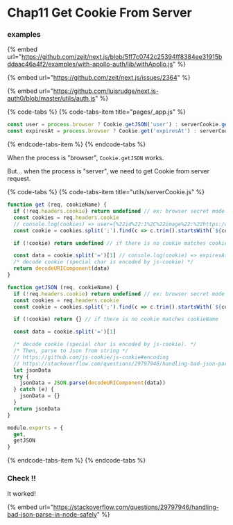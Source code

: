 # Chap11 Get Cookie From Server

### examples

{% embed url="https://github.com/zeit/next.js/blob/5ff7c0742c25394ff8384ee31915bddaac46a4f2/examples/with-apollo-auth/lib/withApollo.js" %}

{% embed url="https://github.com/zeit/next.js/issues/2364" %}



{% embed url="https://github.com/luisrudge/next.js-auth0/blob/master/utils/auth.js" %}



{% code-tabs %}
{% code-tabs-item title="pages/\_app.js" %}
```jsx
const user = process.browser ? Cookie.getJSON('user') : serverCookie.getJSON(ctx.req, 'user')
const expiresAt = process.browser ? Cookie.get('expiresAt') : serverCookie.get(ctx.req, 'expiresAt')
```
{% endcode-tabs-item %}
{% endcode-tabs %}

When the process is "browser", `Cookie.getJSON` works.

But... when the process is "server", we need to get Cookie from server request.



{% code-tabs %}
{% code-tabs-item title="utils/serverCookie.js" %}
```javascript
function get (req, cookieName) {
  if (!req.headers.cookie) return undefined // ex: browser secret mode
  const cookies = req.headers.cookie
  // console.log(cookies) => user={%22id%22:1%2C%22image%22:%22https:/wq91tt4Js6s/photo.jpg%22}; accessToken=CaLaMcTKmd; expiresAt=1536124075280
  const cookie = cookies.split(';').find(c => c.trim().startsWith(`${cookieName}=`))

  if (!cookie) return undefined // if there is no cookie matches cookieName

  const data = cookie.split('=')[1] // console.log(cookie) => expiresAt=1536124075280
  /* decode cookie (special char is encoded by js-cookie) */
  return decodeURIComponent(data)
}

function getJSON (req, cookieName) {
  if (!req.headers.cookie) return undefined // ex: browser secret mode
  const cookies = req.headers.cookie
  const cookie = cookies.split(';').find(c => c.trim().startsWith(`${cookieName}=`))

  if (!cookie) return {} // if there is no cookie matches cookieName

  const data = cookie.split('=')[1]

  /* decode cookie (special char is encoded by js-cookie). */
  /* Then, parse to Json from string */
  // https://github.com/js-cookie/js-cookie#encoding
  // https://stackoverflow.com/questions/29797946/handling-bad-json-parse-in-node-safely
  let jsonData
  try {
    jsonData = JSON.parse(decodeURIComponent(data))
  } catch (e) {
    jsonData = {}
  }
  return jsonData
}

module.exports = {
  get,
  getJSON
}
```
{% endcode-tabs-item %}
{% endcode-tabs %}





### Check !!

It worked!



{% embed url="https://stackoverflow.com/questions/29797946/handling-bad-json-parse-in-node-safely" %}


